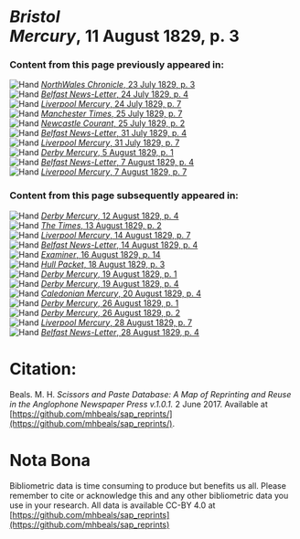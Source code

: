 # *Bristol Mercury*, 11 August 1829, p. 3  
  
### Content from this page previously appeared in:  
![Hand](http://scissorsandpaste.net/wp-content/uploads/2017/06/smallhandpointer.png) [*NorthWales Chronicle*, 23 July 1829, p. 3](https://mhbeals.github.io/sap_html/NorthWales-Chronicle/NorthWales-Chronicle-23-July-1829-p-3)  
![Hand](http://scissorsandpaste.net/wp-content/uploads/2017/06/smallhandpointer.png) [*Belfast News-Letter*, 24 July 1829, p. 4](https://mhbeals.github.io/sap_html/Belfast-News-Letter/Belfast-News-Letter-24-July-1829-p-4)  
![Hand](http://scissorsandpaste.net/wp-content/uploads/2017/06/smallhandpointer.png) [*Liverpool Mercury*, 24 July 1829, p. 7](https://mhbeals.github.io/sap_html/Liverpool-Mercury/Liverpool-Mercury-24-July-1829-p-7)  
![Hand](http://scissorsandpaste.net/wp-content/uploads/2017/06/smallhandpointer.png) [*Manchester Times*, 25 July 1829, p. 7](https://mhbeals.github.io/sap_html/Manchester-Times/Manchester-Times-25-July-1829-p-7)  
![Hand](http://scissorsandpaste.net/wp-content/uploads/2017/06/smallhandpointer.png) [*Newcastle Courant*, 25 July 1829, p. 2](https://mhbeals.github.io/sap_html/Newcastle-Courant/Newcastle-Courant-25-July-1829-p-2)  
![Hand](http://scissorsandpaste.net/wp-content/uploads/2017/06/smallhandpointer.png) [*Belfast News-Letter*, 31 July 1829, p. 4](https://mhbeals.github.io/sap_html/Belfast-News-Letter/Belfast-News-Letter-31-July-1829-p-4)  
![Hand](http://scissorsandpaste.net/wp-content/uploads/2017/06/smallhandpointer.png) [*Liverpool Mercury*, 31 July 1829, p. 7](https://mhbeals.github.io/sap_html/Liverpool-Mercury/Liverpool-Mercury-31-July-1829-p-7)  
![Hand](http://scissorsandpaste.net/wp-content/uploads/2017/06/smallhandpointer.png) [*Derby Mercury*, 5 August 1829, p. 1](https://mhbeals.github.io/sap_html/Derby-Mercury/Derby-Mercury-5-August-1829-p-1)  
![Hand](http://scissorsandpaste.net/wp-content/uploads/2017/06/smallhandpointer.png) [*Belfast News-Letter*, 7 August 1829, p. 4](https://mhbeals.github.io/sap_html/Belfast-News-Letter/Belfast-News-Letter-7-August-1829-p-4)  
![Hand](http://scissorsandpaste.net/wp-content/uploads/2017/06/smallhandpointer.png) [*Liverpool Mercury*, 7 August 1829, p. 7](https://mhbeals.github.io/sap_html/Liverpool-Mercury/Liverpool-Mercury-7-August-1829-p-7)  
  
### Content from this page subsequently appeared in:  
![Hand](http://scissorsandpaste.net/wp-content/uploads/2017/06/smallhandpointer.png) [*Derby Mercury*, 12 August 1829, p. 4](https://mhbeals.github.io/sap_html/Derby-Mercury/Derby-Mercury-12-August-1829-p-4)  
![Hand](http://scissorsandpaste.net/wp-content/uploads/2017/06/smallhandpointer.png) [*The Times*, 13 August 1829, p. 2](https://mhbeals.github.io/sap_html/The-Times/The-Times-13-August-1829-p-2)  
![Hand](http://scissorsandpaste.net/wp-content/uploads/2017/06/smallhandpointer.png) [*Liverpool Mercury*, 14 August 1829, p. 7](https://mhbeals.github.io/sap_html/Liverpool-Mercury/Liverpool-Mercury-14-August-1829-p-7)  
![Hand](http://scissorsandpaste.net/wp-content/uploads/2017/06/smallhandpointer.png) [*Belfast News-Letter*, 14 August 1829, p. 4](https://mhbeals.github.io/sap_html/Belfast-News-Letter/Belfast-News-Letter-14-August-1829-p-4)  
![Hand](http://scissorsandpaste.net/wp-content/uploads/2017/06/smallhandpointer.png) [*Examiner*, 16 August 1829, p. 14](https://mhbeals.github.io/sap_html/Examiner/Examiner-16-August-1829-p-14)  
![Hand](http://scissorsandpaste.net/wp-content/uploads/2017/06/smallhandpointer.png) [*Hull Packet*, 18 August 1829, p. 3](https://mhbeals.github.io/sap_html/Hull-Packet/Hull-Packet-18-August-1829-p-3)  
![Hand](http://scissorsandpaste.net/wp-content/uploads/2017/06/smallhandpointer.png) [*Derby Mercury*, 19 August 1829, p. 1](https://mhbeals.github.io/sap_html/Derby-Mercury/Derby-Mercury-19-August-1829-p-1)  
![Hand](http://scissorsandpaste.net/wp-content/uploads/2017/06/smallhandpointer.png) [*Derby Mercury*, 19 August 1829, p. 4](https://mhbeals.github.io/sap_html/Derby-Mercury/Derby-Mercury-19-August-1829-p-4)  
![Hand](http://scissorsandpaste.net/wp-content/uploads/2017/06/smallhandpointer.png) [*Caledonian Mercury*, 20 August 1829, p. 4](https://mhbeals.github.io/sap_html/Caledonian-Mercury/Caledonian-Mercury-20-August-1829-p-4)  
![Hand](http://scissorsandpaste.net/wp-content/uploads/2017/06/smallhandpointer.png) [*Derby Mercury*, 26 August 1829, p. 1](https://mhbeals.github.io/sap_html/Derby-Mercury/Derby-Mercury-26-August-1829-p-1)  
![Hand](http://scissorsandpaste.net/wp-content/uploads/2017/06/smallhandpointer.png) [*Derby Mercury*, 26 August 1829, p. 2](https://mhbeals.github.io/sap_html/Derby-Mercury/Derby-Mercury-26-August-1829-p-2)  
![Hand](http://scissorsandpaste.net/wp-content/uploads/2017/06/smallhandpointer.png) [*Liverpool Mercury*, 28 August 1829, p. 7](https://mhbeals.github.io/sap_html/Liverpool-Mercury/Liverpool-Mercury-28-August-1829-p-7)  
![Hand](http://scissorsandpaste.net/wp-content/uploads/2017/06/smallhandpointer.png) [*Belfast News-Letter*, 28 August 1829, p. 4](https://mhbeals.github.io/sap_html/Belfast-News-Letter/Belfast-News-Letter-28-August-1829-p-4)  


# Citation: 

Beals. M. H. *Scissors and Paste Database: A Map of Reprinting and Reuse in the Anglophone Newspaper Press v.1.0.1.* 2 June 2017. Available at [https://github.com/mhbeals/sap_reprints/](https://github.com/mhbeals/sap_reprints/). 

# Nota Bona

Bibliometric data is time consuming to produce but benefits us all. Please remember to cite or acknowledge this and any other bibliometric data you use in your research. All data is available CC-BY 4.0 at [https://github.com/mhbeals/sap_reprints](https://github.com/mhbeals/sap_reprints)